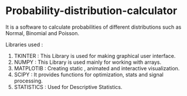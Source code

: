 # Probability-distribution-calculator

It is a software to calculate probabilities of different distributions such as Normal, Binomial and Poisson.

Libraries used :

1. TKINTER : This Library is used for making graphical user interface.
2. NUMPY : This Library is used mainly for working with arrays.
3. MATPLOTIB : Creating static , animated and interactive visualization.
4. SCIPY : It provides functions for optimization, stats and signal processing.
5. STATISTICS : Used for Descriptive Statistics.
